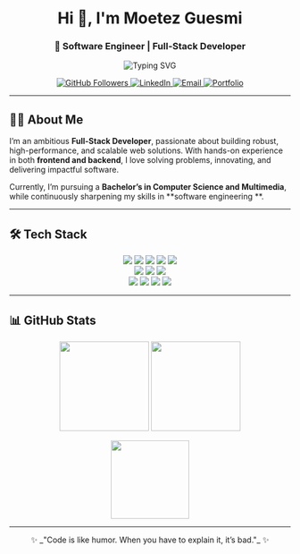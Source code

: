 <!-- Profile README for Moetez Guesmi -->

<h1 align="center">Hi 👋, I'm Moetez Guesmi</h1>
<h3 align="center">🚀 Software Engineer | Full-Stack Developer</h3>

<p align="center">
  <img src="https://readme-typing-svg.herokuapp.com?font=Fira+Code&pause=1000&color=00C2CB&center=true&vCenter=true&width=550&lines=Full-Stack+Developer" alt="Typing SVG" />
</p>

<p align="center">
  <a href="https://github.com/MoetezG">
    <img src="https://img.shields.io/github/followers/MoetezG?label=Followers&style=social" alt="GitHub Followers"/>
  </a>
  <a href="https://linkedin.com/in/guesmi-moetez">
    <img src="https://img.shields.io/badge/LinkedIn-0077B5.svg?&style=flat-square&logo=linkedin&logoColor=white" alt="LinkedIn"/>
  </a>
  <a href="mailto:moetez.guesmi.tn@gmail.com">
    <img src="https://img.shields.io/badge/Email-D14836.svg?&style=flat-square&logo=gmail&logoColor=white" alt="Email"/>
  </a>
  <a href="https://moetezguesmi.me">
    <img src="https://img.shields.io/badge/Portfolio-000000?style=flat-square&logo=vercel&logoColor=white" alt="Portfolio"/>
  </a>
</p>

---

## 👨‍💻 About Me
I’m an ambitious **Full-Stack Developer**, passionate about building robust, high-performance, and scalable web solutions. With hands-on experience in both **frontend and backend**, I love solving problems, innovating, and delivering impactful software.  

Currently, I’m pursuing a **Bachelor’s in Computer Science and Multimedia**, while continuously sharpening my skills in **software engineering **.  

---



## 🛠️ Tech Stack

<p align="center">
  <!-- Frontend -->
  <img src="https://img.shields.io/badge/React-20232A?style=for-the-badge&logo=react&logoColor=61DAFB"/>
  <img src="https://img.shields.io/badge/Next.js-000000?style=for-the-badge&logo=next.js&logoColor=white"/>
  <img src="https://img.shields.io/badge/Angular-DD0031?style=for-the-badge&logo=angular&logoColor=white"/>
  <img src="https://img.shields.io/badge/React_Native-20232A?style=for-the-badge&logo=react&logoColor=61DAFB"/>
  <img src="https://img.shields.io/badge/TailwindCSS-06B6D4?style=for-the-badge&logo=tailwindcss&logoColor=white"/>
  <br/>
  <!-- Backend -->
  <img src="https://img.shields.io/badge/Node.js-339933?style=for-the-badge&logo=node.js&logoColor=white"/>
  <img src="https://img.shields.io/badge/Express.js-000000?style=for-the-badge&logo=express&logoColor=white"/>
  <img src="https://img.shields.io/badge/Spring%20Boot-6DB33F?style=for-the-badge&logo=springboot&logoColor=white"/>
  <br/>
  <!-- Databases -->
  <img src="https://img.shields.io/badge/MongoDB-4EA94B?style=for-the-badge&logo=mongodb&logoColor=white"/>
  <img src="https://img.shields.io/badge/PostgreSQL-316192?style=for-the-badge&logo=postgresql&logoColor=white"/>
  <img src="https://img.shields.io/badge/MySQL-005C84?style=for-the-badge&logo=mysql&logoColor=white"/>
  <img src="https://img.shields.io/badge/Prisma-2D3748?style=for-the-badge&logo=prisma&logoColor=white"/>
</p>

---

## 📊 GitHub Stats
<p align="center">
  <img src="https://github-readme-stats.vercel.app/api?username=MoetezG&show_icons=true&theme=radical" height="160"/>
  <img src="https://github-readme-streak-stats.herokuapp.com/?user=MoetezG&theme=radical" height="160"/>
</p>

<p align="center">
  <img src="https://github-readme-stats.vercel.app/api/top-langs/?username=MoetezG&layout=compact&theme=radical" height="140"/>
</p>

---

<p align="center">✨ _"Code is like humor. When you have to explain it, it’s bad."_ ✨</p>
